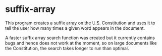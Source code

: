 # suffix-array
This program creates a suffix array on the U.S. Constitution and uses it to tell the user how many times a given word appears in the document.

A faster suffix array search function was created but it currently contains bugs and hence does not work at the moment, so on large documents like the Constitution, the search takes longer to run than optimal.
